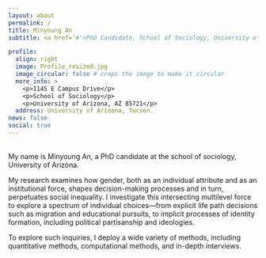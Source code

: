 ```yaml
---
layout: about
permalink: /
title: Minyoung An
subtitle: <a href='#'>PhD Candidate, School of Sociology, University of Arizona</a>. /

profile:
  align: right
  image: Profile_resized.jpg
  image_circular: false # crops the image to make it circular
  more_info: >
    <p>1145 E Campus Drive</p>
    <p>School of Sociology</p>
    <p>University of Arizona, AZ 85721</p>
  address: University of Arizona, Tucson. 
news: false
social: true
---
```

<br>
My name is Minyoung An, a PhD candidate at the school of sociology, University of Arizona. 

My research examines how gender, both as an individual attribute and as an institutional force, shapes decision-making processes and in turn, perpetuates social inequality. I investigate this intersecting multilevel force to explore a spectrum of individual choices—from explicit life path decisions such as migration and educational pursuits, to implicit processes of identity formation, including political partisanship and ideologies. 

To explore such inquiries, I deploy a wide variety of methods, including quantitative methods, computational methods, and in-depth interviews.

